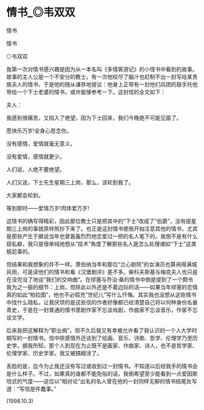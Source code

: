 # 情书_◎韦双双

情书

情书

◎韦双双

我第一次对情书感兴趣是因为从一本名叫《多情客游记》的小怪书中看到的故事。故事的主人公是一个不安分的教士。有一次他绞尽了脑汁也赶制不出一封写给某贵族夫人的情书，于是他的随从谦恭地提议：他身上正带有一封他们兵团的鼓手托他带给一个下士老婆的情书，或许能够参考一下。这封信的全文如下：

夫人：

我感到很痛苦，又陷入了绝望，因为下士回来，我们今晚绝不可能见面了。

愿快乐万岁!全身心思念你。

没有感情，爱情就毫无意义。

没有爱情，感情就更少。

人们说，人绝不要绝望。

人们又说，下士先生星期三上岗，那么，该轮到我了。

大家都会轮到。

等到那时——爱情万岁!肉体爱万岁!

这情书的确写得精彩，因此那位教士只是把其中的“下士”改成了“伯爵”，没有提星期三上岗的事就原样照抄下来了。也正是这封情书使我开始注意其他的情书，尤其是那些产生于据说当年也曾轰轰烈烈地恋爱过一把的名人笔下的。我倒不是有什么窥私癖，我只是很单纯地想从“技术”角度了解那些名人是怎么处理诸如“下士”这类尴尬事的。

但结果和我想象的并不一样。萧伯纳当年和那位“兰心剧院”的女演员也算闹得满城风雨，可是读他们的情书和看《汉堡剧评》差不多。柴科夫斯基与梅克夫人也只是在没完没了地谈“我们的交响曲”。在缪塞与乔治·桑的情书中倒是提到了一个颇令我为之一振的细节：上岗，但除此以外还是不着边际的话——如果当年缪塞的恋情真的如此“柏拉图”，他也不必假充“世纪儿”写什么忏悔。其实我也没想从这些情书中找什么隐私，让我厌烦的是这些信的作者好像都已经清楚自己将以何种身份名垂青史，于是在一封普通的情书里剧作家不忘谈戏剧，作曲家不忘谈音乐，作家不忘谈文学。

后来我把这解释为“职业病”，但不久后我又有幸被允许看了我认识的一个人大学时期写的一封情书。信中除感情外还谈到了绘画、音乐、诗歌、哲学、伦理学乃至历史学。据我所知，那个人到现在为止既不是画家、作曲家、诗人，也不是哲学家、伦理学家、历史学家。我又被搞糊涂了。

丢脸的是，迄今为止我还没有写过或收到过一封情书。不知道以后经我手的情书会是什么样子。不过，如果真的谁都不能免俗的话，我倒希望至少能看到一点爱因斯坦式的气度——这位以“相对论”出名的名人曾在他的一封同样无聊的情书结尾处写道：“写信是件蠢事。”

(1998.10.3)